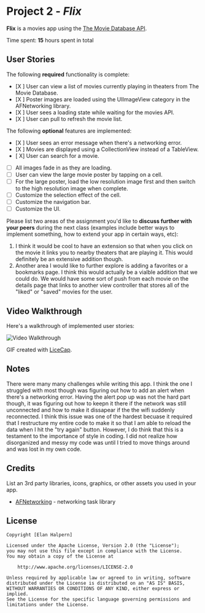# Project 2 - *Flix*

**Flix** is a movies app using the [The Movie Database API](http://docs.themoviedb.apiary.io/#).

Time spent: **15** hours spent in total

## User Stories

The following **required** functionality is complete:

- [X ] User can view a list of movies currently playing in theaters from The Movie Database.
- [X ] Poster images are loaded using the UIImageView category in the AFNetworking library.
- [X ] User sees a loading state while waiting for the movies API.
- [X ] User can pull to refresh the movie list.

The following **optional** features are implemented:

- [X ] User sees an error message when there's a networking error.
- [X ] Movies are displayed using a CollectionView instead of a TableView.
- [ X] User can search for a movie.
- [ ] All images fade in as they are loading.
- [ ] User can view the large movie poster by tapping on a cell.
- [ ] For the large poster, load the low resolution image first and then switch to the high resolution image when complete.
- [ ] Customize the selection effect of the cell.
- [ ] Customize the navigation bar.
- [ ] Customize the UI.

Please list two areas of the assignment you'd like to **discuss further with your peers** during the next class (examples include better ways to implement something, how to extend your app in certain ways, etc):

1. I think it would be cool to have an extension so that when you click on the movie it links you to nearby theaters that are playing it. This would definitely be an extensive addition though. 
2. Another area I would like to further explore is adding a favorites or a bookmarks page. I think this would actually be a vialble addition that we could do. We would have some sort of push from each movie on the details page that links to another view controller that stores all of the "liked" or "saved" movies for the user. 

## Video Walkthrough

Here's a walkthrough of implemented user stories:

<img src=http://imgur.com/lemvJv2 title='Video Walkthrough' width='' alt='Video Walkthrough' />

GIF created with [LiceCap](http://www.cockos.com/licecap/).

## Notes

There were many many challenges while writing this app. I think the one I struggled with most though was figuring out how to add an alert when there's a networking error. Having the alert pop up was not the hard part though, it was figuring out how to keepn it there if the network was still unconnected and how to make it dissapear if the the wifi suddenly reconnected. I think this issue was one of the hardest becuase it required that I restructure my entire code to make it so that I am able to reload the data when I hit the "try again" button. However, I do think that this is a testament to the importance of style in coding. I did not realize how disorganized and messy my code was until I tried to move things around and was lost in my own code.

## Credits

List an 3rd party libraries, icons, graphics, or other assets you used in your app.

- [AFNetworking](https://github.com/AFNetworking/AFNetworking) - networking task library

## License

    Copyright [Elan Halpern]

    Licensed under the Apache License, Version 2.0 (the "License");
    you may not use this file except in compliance with the License.
    You may obtain a copy of the License at

        http://www.apache.org/licenses/LICENSE-2.0

    Unless required by applicable law or agreed to in writing, software
    distributed under the License is distributed on an "AS IS" BASIS,
    WITHOUT WARRANTIES OR CONDITIONS OF ANY KIND, either express or implied.
    See the License for the specific language governing permissions and
    limitations under the License.

